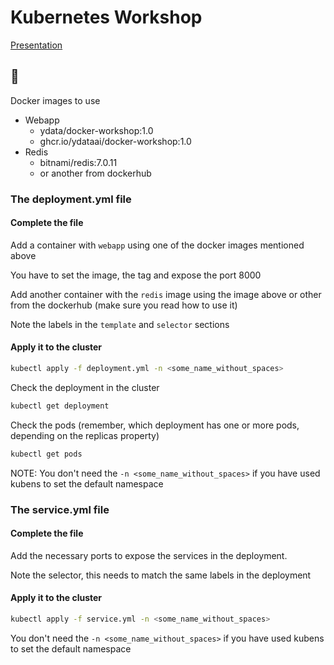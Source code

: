 # Kubernetes Workshop

[Presentation](https://docs.google.com/presentation/d/1BuB8xiFdeyI5P2Ah3rxulteG23i89daxX5UTyOgWq8Y/edit?usp=sharing)

## 🚧 

Docker images to use
- Webapp
    - ydata/docker-workshop:1.0
    - ghcr.io/ydataai/docker-workshop:1.0
- Redis
    - bitnami/redis:7.0.11
    - or another from dockerhub

### The deployment.yml file

#### Complete the file

Add a container with `webapp` using one of the docker images mentioned above

You have to set the image, the tag and expose the port 8000

Add another container with the `redis` image using the image above or other from the dockerhub (make sure you read how to use it)

Note the labels in the `template` and `selector` sections

#### Apply it to the cluster

```bash
kubectl apply -f deployment.yml -n <some_name_without_spaces>
```

Check the deployment in the cluster

```bash
kubectl get deployment
```

Check the pods (remember, which deployment has one or more pods, depending on the replicas property)

```bash
kubectl get pods 
```

NOTE: You don't need the `-n <some_name_without_spaces>` if you have used kubens to set the default namespace

### The service.yml file

#### Complete the file

Add the necessary ports to expose the services in the deployment.

Note the selector, this needs to match the same labels in the deployment

#### Apply it to the cluster

```bash
kubectl apply -f service.yml -n <some_name_without_spaces>
```

You don't need the `-n <some_name_without_spaces>` if you have used kubens to set the default namespace